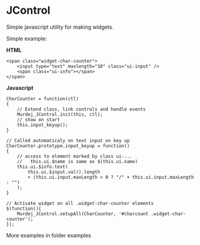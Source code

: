 # JControl

Simple javascript utility for making widgets.

Simple example:

**HTML**

	<span class="widget-char-counter">
		<input type="text" maxlength="10" class="ui-input" />
		<span class="ui-info"></span>
	</span>	

**Javascript**

	CharCounter = function(ctl)
	{
		// Extend class, link controls and handle events
		Murdej_JControl.init(this, ctl);
		// show on start
		this.input_keyup();
	}

	// Called automaticaly on text input on key up
	CharCounter.prototype.input_keyup = function()
	{
		// access to element marked by class ui-...
		//   this.ui.$name is same as $(this.ui.name)
		this.ui.$info.text(
			this.ui.$input.val().length
			+ (this.ui.input.maxLength > 0 ? "/" + this.ui.input.maxLength : "")
		);
	}

	// Activate widget on all .widget-char-counter elements
	$(function(){
		Murdej_JControl.setupAll(CharCounter, '#charcount .widget-char-counter');
	});
	
More examples in folder examples


